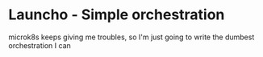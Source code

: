 # Launcho - Simple orchestration

microk8s keeps giving me troubles, so I'm just going to write the dumbest orchestration I can

